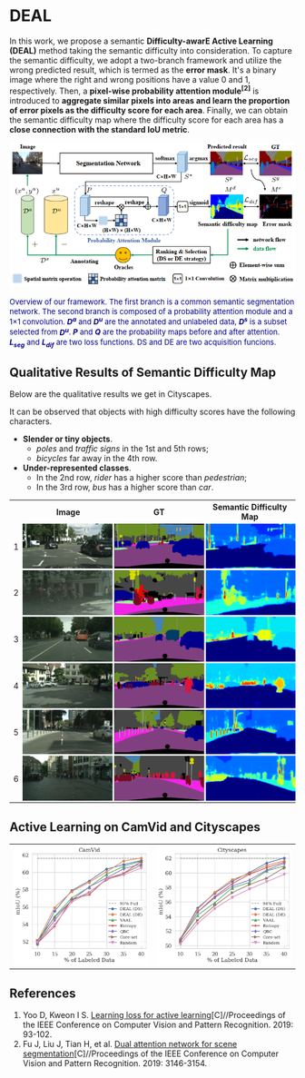 # DEAL 

In this work, we propose a semantic **Difficulty-awarE Active Learning (DEAL)** method taking the semantic difficulty into consideration.
To capture the semantic difficulty, we adopt a two-branch framework and utilize the wrong predicted result, which is termed as the **error mask**.
It's a binary image where the right and wrong positions have a value 0 and 1, respectively.
Then, a **pixel-wise probability attention module<sup>[2]</sup>** is introduced to **aggregate similar pixels into areas and learn the proportion of error pixels as the difficulty score for each area**. 
Finally, we can obtain the semantic difficulty map where the difficulty score for each area has a **close connection with the standard IoU metric**.

<p align="center">
<img src="web/framework.png"></img>
</p>

<font size="2.5" color="#00008b">
Overview of our framework.
The first branch is a common semantic segmentation network.
The second branch is composed of a probability attention module and a 1×1 convolution.
<i><b>D<sup>a</sup></b></i> and <i><b>D<sup>u</sup></b></i> are the annotated and unlabeled data, 
<i><b>D<sup>s</sup></b></i> is a subset selected from <i><b>D<sup>u</sup></b></i>.
<i><b>P</b></i> and <i><b>Q</b></i> are the probability maps before and after attention.
<i><b>L<sub>seg</sub></b></i> and <i><b>L<sub>dif</sub></b></i> are two loss functions. 
DS and DE are two acquisition funcions.
</font>


## Qualitative Results of Semantic Difficulty Map

Below are the qualitative results we get in Cityscapes.

It can be observed that objects with high difficulty scores have the following characters.
- **Slender or tiny objects**.
  - *poles* and *traffic signs* in the 1st and 5th rows; 
  - *bicycles* far away in the 4th row.
- **Under-represented classes**. 
  - In the 2nd row, *rider* has a higher score than *pedestrian*; 
  - In the 3rd row, *bus* has a higher score than *car*.

<table>
	<tr>
	    <th></th>
        <th width="33.3%">Image</th>
        <th width="33.3%">GT</th>
        <th width="33%">Semantic Difficulty Map</th>
	</tr>
	<tr>
	    <td>1</td>
	    <td style="padding: 0" colspan="3"><img src="web/1.png"></td>
	</tr>
	<tr>
	    <td>2</td>
	    <td style="padding: 0" colspan="3"><img src="web/2.png"></td>
	</tr>
	<tr>
	    <td>3</td>
	    <td style="padding: 0" colspan="3"><img src="web/8.png"></td>
	</tr>
	<tr>
	    <td>4</td>
	    <td style="padding: 0" colspan="3"><img src="web/4.png"></td>
	</tr>
	<tr>
	    <td>5</td>
	    <td style="padding: 0" colspan="3"><img src="web/5.png"></td>
	</tr>
	<tr>
	    <td>6</td>
	    <td style="padding: 0" colspan="3"><img src="web/7.png"></td>
	</tr>
</table>

## Active Learning on CamVid and Cityscapes

<table>
    <tr style="border: 0px;">
    	<td style="border: 0px;"><img src="web/res_cam.png"></td>
    	<td style="border: 0px;"><img src="web/res_cit.png"></td>
    </tr>
</table>

## References

1. Yoo D, Kweon I S. [Learning loss for active learning](https://openaccess.thecvf.com/content_CVPR_2019/papers/Yoo_Learning_Loss_for_Active_Learning_CVPR_2019_paper.pdf)[C]//Proceedings of the IEEE Conference on Computer Vision and Pattern Recognition. 2019: 93-102.
2. Fu J, Liu J, Tian H, et al. [Dual attention network for scene segmentation](https://openaccess.thecvf.com/content_CVPR_2019/papers/Fu_Dual_Attention_Network_for_Scene_Segmentation_CVPR_2019_paper.pdf)[C]//Proceedings of the IEEE Conference on Computer Vision and Pattern Recognition. 2019: 3146-3154.


